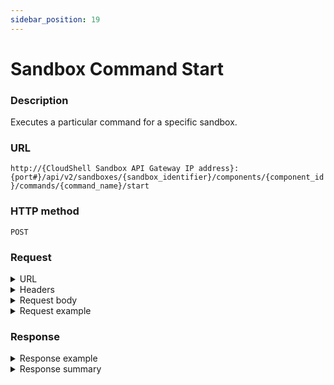```yaml
---
sidebar_position: 19
---
```


# Sandbox Command Start

### Description

Executes a particular command for a specific sandbox.

### URL

`http://{CloudShell Sandbox API Gateway IP address}:{port#}/api/v2/sandboxes/{sandbox_identifier}/components/{component_id}/commands/{command_name}/start`

### HTTP method

`POST`

### Request

<details>
<summary>URL</summary>

:::note
 You can get the **sandbox ID** from the [sandboxes](http://localhost:3000/cloudshell-help/next/api-guide/cs-sandbox-api/cs-sandbox-api-version-2-reference-guide/sandboxes) method, [blueprint start](http://localhost:3000/cloudshell-help/next/api-guide/cs-sandbox-api/cs-sandbox-api-version-2-reference-guide/blueprint-start) method, and from the sandbox ID segment in the CloudShell Portal URL, the **component ID** from the [sandbox components](http://localhost:3000/cloudshell-help/next/api-guide/cs-sandbox-api/cs-sandbox-api-version-2-reference-guide/sandbox-components) method and the [blueprint start](http://localhost:3000/cloudshell-help/next/api-guide/cs-sandbox-api/cs-sandbox-api-version-2-reference-guide/blueprint-start) method, and the **command's name** from the [sandbox component commands](http://localhost:3000/cloudshell-help/next/api-guide/cs-sandbox-api/cs-sandbox-api-version-2-reference-guide/sandbox-component-commands) method.
:::

| Parameter | Description/Comments |
| --- | --- |
| `sandbox_identifier` | The id of the sandbox (`string`). |
| `component_id` | The id of the sandbox component (`string`). |
| `command_name` | The name of the component command (`string`). |
 
</details>

<details>
<summary>Headers</summary>

Example header format for the `sandbox command start` method:

`Authorization: Basic <authorization token returned from the login method>`

`Content-Type: application/json`

</details>

<details>
<summary>Request body</summary>

The input parameters of the command in JSON format. The elements of the `sandbox command start` method include.

| Parameter | Description/Comments |
| --- | --- |
| `params` | Any input parameters required for running the command must be included in the request. If you do not specify the input parameters, you will get the following error message: "No values were provided for the following mandatory inputs: \{Parameter name}". `(Array)` |
| `printOutput` | Whether or not the command output is displayed in the console or command line. `(bool)` |
</details>

<details>
<summary>Request example</summary>

```javascript
{
   "params":[
      {
         "name":"string",
         "value":"string"
      }
   ]
}
```
</details>

### Response

<details>
<summary>Response example</summary>

The `sandbox command start` method returns details about a specific execution of the sandbox command. The response includes the command's execution ID and the actions that can be performed on the execution.

```javascript
{
   "executionId":"1DEB29BF-22B0-4CF6-B7BE-02173520EB81",
   "supports_cancellation":true"_links":{
      "self":{
         "href":"/execution/1DEB29BF-22B0-4CF6-B7BE-02173520EB81",
         "method":"GET"
      },
      "stop":{
         "href":"/executions/1DEB29BF-22B0-4CF6-B7BE-02173520EB81",
         "method":"DELETE"
      }
   }
}
```
</details>

<details>
<summary>Response summary</summary>

The response output properties of the `sandbox command start` method are described in the following table.

| Property | Sub Property | Description/Comments |
| --- | --- | --- |
| `executionId` |   | The ID of the execution. `(string)` |
| `supports_cancellation` |   | Whether or not stopping the execution before it is completed is supported. `(bool)` |
| `_links` |   | The actions that can be performed on the execution: |
|   | `self` | Provides a link to get the execution's details via a `GET` request. |
|   | `stop` | Provides a link to end the execution via a `DELETE` request. |

</details>
